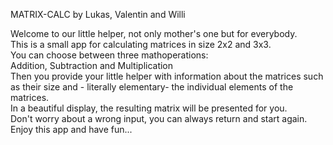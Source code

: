 MATRIX-CALC   by Lukas, Valentin and Willi

Welcome to our little helper, not only mother's one but for everybody.  
This is a small app for calculating matrices in size 2x2 and 3x3.  
You can choose between three mathoperations:  
Addition, Subtraction and Multiplication  
Then you provide your little helper with information about the matrices such as their size and - literally elementary- the individual elements of the matrices.  
In a beautiful display, the resulting matrix will be presented for you.  
Don't worry about a wrong input, you can always return and start again.  
Enjoy this app and have fun...  
